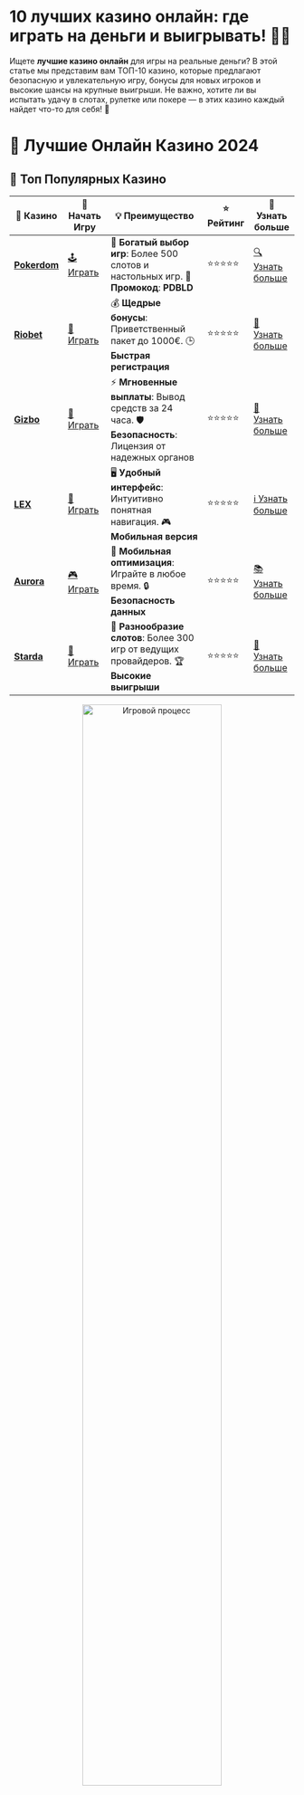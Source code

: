 # 10 лучших казино онлайн: где играть на деньги и выигрывать! 🎰💸

Ищете **лучшие казино онлайн** для игры на реальные деньги? В этой статье мы представим вам ТОП-10 казино, которые предлагают безопасную и увлекательную игру, бонусы для новых игроков и высокие шансы на крупные выигрыши. Не важно, хотите ли вы испытать удачу в слотах, рулетке или покере — в этих казино каждый найдет что-то для себя! 🎯

# 🎰 Лучшие Онлайн Казино 2024

## 🌟 Топ Популярных Казино

| 🎲 **Казино** | 🔗 **Начать Игру** | 💡 **Преимущество** | ⭐ **Рейтинг** | 🔗 **Узнать больше** |
|--------------|---------------------|---------------------|----------------|----------------------|
| [**Pokerdom**](https://brandplay.link/4k77v2yx) | [🕹️ Играть](https://brandplay.link/4k77v2yx) | 🎉 **Богатый выбор игр**: Более 500 слотов и настольных игр. 🎁 **Промокод**: **PDBLD** | ⭐⭐⭐⭐⭐ | [🔍 Узнать больше](https://brandplay.link/4k77v2yx) |
| [**Riobet**](https://brandplay.link/7xBLTPyj) | [🎰 Играть](https://brandplay.link/7xBLTPyj) | 💰 **Щедрые бонусы**: Приветственный пакет до 1000€. 🕒 **Быстрая регистрация** | ⭐⭐⭐⭐⭐ | [📖 Узнать больше](https://brandplay.link/7xBLTPyj) |
| [**Gizbo**](https://brandplay.link/bprXw4YV) | [🎲 Играть](https://brandplay.link/bprXw4YV) | ⚡ **Мгновенные выплаты**: Вывод средств за 24 часа. 🛡️ **Безопасность**: Лицензия от надежных органов | ⭐⭐⭐⭐⭐ | [📝 Узнать больше](https://brandplay.link/bprXw4YV) |
| [**LEX**](https://brandplay.link/zW4hdDFV) | [🤑 Играть](https://brandplay.link/zW4hdDFV) | 🖥️ **Удобный интерфейс**: Интуитивно понятная навигация. 🎮 **Мобильная версия** | ⭐⭐⭐⭐⭐ | [ℹ️ Узнать больше](https://brandplay.link/zW4hdDFV) |
| [**Aurora**](https://10trafic-stat2.com/click/668546556bcc6313411604bd/6766/13032/subaccount) | [🎮 Играть](https://10trafic-stat2.com/click/668546556bcc6313411604bd/6766/13032/subaccount) | 📱 **Мобильная оптимизация**: Играйте в любое время. 🔒 **Безопасность данных** | ⭐⭐⭐⭐⭐ | [📚 Узнать больше](https://10trafic-stat2.com/click/668546556bcc6313411604bd/6766/13032/subaccount) |
| [**Starda**](https://brandplay.link/fB7xwRFL) | [🎯 Играть](https://brandplay.link/fB7xwRFL) | 🎰 **Разнообразие слотов**: Более 300 игр от ведущих провайдеров. 🏆 **Высокие выигрыши** | ⭐⭐⭐⭐⭐ | [🔎 Узнать больше](https://brandplay.link/fB7xwRFL) |

<div align="center">
    <img src="https://i.pinimg.com/originals/87/9e/b9/879eb9354dd0699582408b68f2e253b2.gif" alt="Игровой процесс" width="70%">
</div>

## 💎 Лучшие Бонусы и Акции

| 🎲 **Казино** | 🔗 **Начать Игру** | 💡 **Преимущество** | ⭐ **Рейтинг** | 🔗 **Узнать больше** |
|--------------|---------------------|---------------------|----------------|----------------------|
| [**Kometa**](https://brandplay.link/8ZymQJV8) | [🎰 Играть](https://brandplay.link/8ZymQJV8) | 🎁 **Эксклюзивные бонусы**: Регулярные акции и промо. 🔄 **Программы лояльности** | ⭐⭐⭐⭐☆ | [🔍 Узнать больше](https://brandplay.link/8ZymQJV8) |
| [**R7**](https://brandplay.link/bMd3Yjsw) | [🕹️ Играть](https://brandplay.link/bMd3Yjsw) | 🕒 **Круглосуточная поддержка**: Всегда на связи. 💸 **Высокие лимиты** | ⭐⭐⭐⭐☆ | [📖 Узнать больше](https://brandplay.link/bMd3Yjsw) |
| [**7K**](https://brandplay.link/BvQyFShp) | [🎲 Играть](https://brandplay.link/BvQyFShp) | 🌟 **Эксклюзивные бонусы**: Только для VIP игроков. 🎉 **Сезонные акции** | ⭐⭐⭐⭐☆ | [📝 Узнать больше](https://brandplay.link/BvQyFShp) |
| [**Kent**](https://brandplay.link/Fv2WP3js) | [🤑 Играть](https://brandplay.link/Fv2WP3js) | 📈 **Высокий RTP**: Более 98%. 💼 **Профессиональная поддержка** | ⭐⭐⭐⭐☆ | [ℹ️ Узнать больше](https://brandplay.link/Fv2WP3js) |
| [**1Xslots**](https://brandplay.link/hSB1khtr) | [🎮 Играть](https://brandplay.link/hSB1khtr) | 🎉 **Множество акций**: Еженедельные бонусы и турниры. 🛡️ **Безопасность** | ⭐⭐⭐⭐☆ | [📚 Узнать больше](https://brandplay.link/hSB1khtr) |
| [**Gama**](https://brandplay.link/j6NMKsDz) | [🎯 Играть](https://brandplay.link/j6NMKsDz) | 🔍 **Интуитивный интерфейс**: Легкость использования. 🏅 **Престижные турниры** | ⭐⭐⭐⭐☆ | [🔎 Узнать больше](https://brandplay.link/j6NMKsDz) |

<div align="center">
    <img src="https://i.pinimg.com/originals/87/9e/b9/879eb9354dd0699582408b68f2e253b2.gif" alt="Игровой процесс" width="70%">
</div>

## 🚀 Быстрые Выигрыши и Поддержка

| 🎲 **Казино** | 🔗 **Начать Игру** | 💡 **Преимущество** | ⭐ **Рейтинг** | 🔗 **Узнать больше** |
|--------------|---------------------|---------------------|----------------|----------------------|
| [**Onion**](https://brandplay.link/zBGRVpQ9) | [🎰 Играть](https://brandplay.link/zBGRVpQ9) | 🤑 **Низкие ставки**: Идеально для начинающих. 🔄 **Быстрые выводы** | ⭐⭐⭐⭐☆ | [🔍 Узнать больше](https://brandplay.link/zBGRVpQ9) |
| [**Чемпион**](https://temon-gter.cfd/go/lRq?p80412p304504pcc44t17455) | [🕹️ Играть](https://temon-gter.cfd/go/lRq?p80412p304504pcc44t17455) | 🏅 **Лояльная программа**: Награды за активность. 🎁 **Ежемесячные бонусы** | ⭐⭐⭐⭐☆ | [📖 Узнать больше](https://temon-gter.cfd/go/lRq?p80412p304504pcc44t17455) |
| [**Vavada**](https://vavadapartner.pro/?promo=ea5c9275-6854-4505-94fc-95ab18221945-linkb2) | [🎲 Играть](https://vavadapartner.pro/?promo=ea5c9275-6854-4505-94fc-95ab18221945-linkb2) | 🚀 **Быстрая регистрация**: Начните играть мгновенно. 🔐 **Безопасные транзакции** | ⭐⭐⭐⭐☆ | [📝 Узнать больше](https://vavadapartner.pro/?promo=ea5c9275-6854-4505-94fc-95ab18221945-linkb2) |
| [**Friends**](https://gofriends.kim/linkb2) | [🤑 Играть](https://gofriends.kim/linkb2) | 🤝 **Социальные игры**: Играйте с друзьями. 🌐 **Мультиплатформенность** | ⭐⭐⭐⭐☆ | [ℹ️ Узнать больше](https://gofriends.kim/linkb2) |
| [**1WIN**](https://brandplay.link/smXVpBbG) | [🎮 Играть](https://brandplay.link/smXVpBbG) | 🏆 **Турниры с большими призами**: Присоединяйтесь к состязаниям. 🎯 **Акции каждый день** | ⭐⭐⭐⭐⭐ | [🔍 Узнать больше](https://brandplay.link/smXVpBbG) |
| [**Drip**](https://drp-ircp01.com/c07e6a3db) | [🎯 Играть](https://drp-ircp01.com/c07e6a3db) | 🌐 **Инновационные игры**: Новейшие игровые технологии. 🛡️ **Высокая безопасность** | ⭐⭐⭐⭐☆ | [🔎 Узнать больше](https://drp-ircp01.com/c07e6a3db) |

✨ **Выбирайте лучшее казино для себя и наслаждайтесь игрой! Удачи!** ✨

![10 лучших казино онлайн](https://i.pinimg.com/originals/a9/29/6e/a9296ea1cf6a7c20a985e593451f0323.png)

<div align="center">
    <img src="https://i.pinimg.com/originals/87/9e/b9/879eb9354dd0699582408b68f2e253b2.gif" alt="10 лучших казино онлайн" width="70%">
</div>

---

### Как выбрать **лучшие казино онлайн** для игры на деньги? 🔍

Выбор онлайн казино, в котором можно безопасно играть на деньги, зависит от нескольких факторов. Чтобы убедиться, что вы выбрали надежное место для игры, обратите внимание на следующие моменты:

1. **Лицензия и безопасность** 🔒  
   Убедитесь, что казино имеет действующую лицензию от авторитетного регулятора. Это гарантирует, что игры проводятся честно и что ваши данные защищены.

2. **Качество и разнообразие игр** 🎮  
   Лучшие казино предлагают разнообразные игры, включая слоты, рулетку, покер, блэкджек и другие. Выбирайте те, которые предоставляют игры от известных провайдеров.

3. **Бонусы и акции** 🎁  
   Многие онлайн казино предлагают щедрые бонусы на первый депозит, фриспины и другие акции. Это отличный способ увеличить банкролл и получить дополнительные шансы на выигрыш.

4. **Поддержка и удобство** 💬  
   Надежные казино предлагают круглосуточную поддержку через чат или телефон. Убедитесь, что у вас есть возможность быстро решить любые проблемы.

5. **Методы депозита и вывода** 💳  
   Поддержка удобных методов депозита и вывода (например, банковские карты, электронные кошельки и криптовалюты) является важным критерием при выборе казино.

---

### ТОП-10 **лучших казино онлайн** для игры на деньги 🎯

1. **Casino X** 🎰  
   Отличается большим выбором слотов и живых игр. Казино X имеет лицензию и предлагает выгодные бонусы для новых игроков. Высокий RTP на слоты и регулярные акции — это казино, которое стоит посетить!

2. **JoyCasino** 🎉  
   С богатым ассортиментом игр и огромными джекпотами, JoyCasino привлекает игроков со всего мира. Большие бонусы на депозит и акции для постоянных игроков делают его одним из лучших.

3. **Pin-Up Casino** 🌟  
   Популярное казино с отличными бонусами, удобной навигацией и широкой коллекцией игр от ведущих провайдеров. Pin-Up Casino известно своим лояльным подходом к игрокам и большими возможностями для выигрыша.

4. **1xSlots** 💸  
   Отличается огромным выбором игр, разнообразными турнирами и высокой RTP. Также казино предоставляет бонусы и фриспины для новых игроков и для тех, кто делает регулярные депозиты.

5. **Bet365 Casino** 💳  
   Один из самых известных брендов в мире онлайн-казино, предлагающий высокие коэффициенты и множество азартных игр. Bet365 имеет лицензию и поддерживает надежные способы оплаты.

6. **Vavada Casino** 🎲  
   Казино с отличной репутацией и большими бонусами для новичков. Vavada предлагает широкий выбор слотов, настольных игр и живых казино, а также обеспечивает безопасность своих пользователей.

7. **Royal Panda** 👑  
   Это казино популярно благодаря своим щедрым бонусам и бонусной системе для постоянных игроков. Широкий выбор игр от лучших провайдеров и высокий RTP делают Royal Panda отличным выбором для любителей онлайн-игр.

8. **Betway Casino** 💎  
   Betway предлагает разнообразие игр, включая слоты, рулетку и покер. Также здесь доступны высокие ставки и большие джекпоты. Бонусы на первый депозит и регулярные акции помогают игрокам увеличить шансы на успех.

9. **Spin Palace** 🎰  
   Spin Palace — это казино с отличным набором слотов и настольных игр. Здесь часто проходят турниры, а также предлагаются бонусы и фриспины. Казино поддерживает различные методы пополнения счета и вывода средств.

10. **Olimp Casino** 🏆  
   Olimp предлагает своим игрокам уникальные бонусы, акционные предложения и большую коллекцию игр. Это казино также поддерживает множество способов оплаты, что делает его удобным и доступным для всех пользователей.

---

### Как получить максимальные **выигрыши в лучших казино онлайн**? 🏅

1. **Используйте бонусы и акции** 🎁  
   Новые игроки могут получить бонусы на первый депозит, фриспины или деньги на счет. Используйте эти предложения, чтобы увеличить свои шансы на выигрыш.

2. **Играйте в слоты с высоким RTP** 📊  
   Выбирайте слоты с высоким процентом возврата игроку (RTP), чтобы повысить свои шансы на успех. Казино обычно предоставляет информацию о RTP для каждой игры.

3. **Используйте стратегии** 🎯  
   Если вы играете в игры, такие как рулетка или блэкджек, применяйте различные стратегии, чтобы повысить вероятность выигрыша.

4. **Ответственно подходите к банкроллу** 💰  
   Не ставьте больше, чем можете себе позволить потерять. Разделите ваш банкролл на несколько частей и играйте с умом.

---

### Преимущества **лучших казино онлайн** 🎉

1. **Безопасность и лицензия** 🔒  
   Все лучшие казино онлайн имеют лицензии, что гарантирует безопасность ваших данных и честность игр.

2. **Широкий выбор игр** 🎮  
   Удобные интерфейсы, различные типы игр и эксклюзивные предложения от ведущих провайдеров — все это делает онлайн казино привлекательными для игроков.

3. **Бонусы и акции** 🎁  
   Регулярные бонусы, фриспины и программы лояльности делают онлайн казино выгодным выбором для азартных игроков.

4. **Гибкость депозитов и выводов** 💳  
   Большинство лучших казино поддерживают различные способы пополнения счета и вывода средств, включая электронные кошельки, банковские карты и криптовалюты.

---

### Заключение 🚀

**Лучшие казино онлайн** предлагают огромное количество возможностей для игроков, которые хотят не только развлечься, но и выиграть реальные деньги. Следуя нашим рекомендациям, вы сможете выбрать надежное казино с лучшими играми, бонусами и безопасностью. Наслаждайтесь игрой, увеличивайте свои шансы на выигрыш и играйте ответственно! 🎰💸

💬 **Начните играть в лучшие онлайн казино уже сегодня и испытайте свою удачу!**

